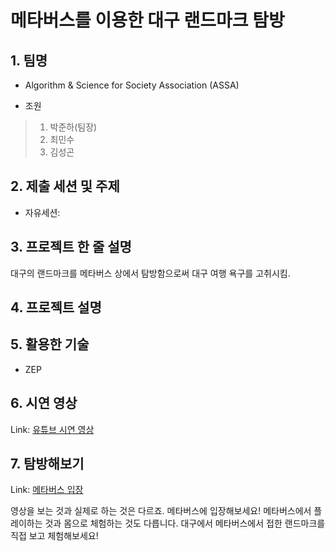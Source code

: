 메타버스를 이용한 대구 랜드마크 탐방
===

## 1. 팀명 
* Algorithm & Science for Society Association (ASSA)

* 조원
> 1. 박준하(팀장)
> 2. 최민수
> 3. 김성곤

## 2. 제출 세션 및 주제
* 자유세션: 

## 3. 프로젝트 한 줄 설명
대구의 랜드마크를 메타버스 상에서 탐방함으로써 대구 여행 욕구를 고취시킴.

## 4. 프로젝트 설명


## 5. 활용한 기술
* ZEP

## 6. 시연 영상
Link: [유튜브 시연 영상](https://youtube.com, "시연 영상 보기")

## 7. 탐방해보기
Link: [메타버스 입장](https://zep.us/play/2pW6v6, "대구 랜드마크 탐방")

영상을 보는 것과 실제로 하는 것은 다르죠. 메타버스에 입장해보세요!
메타버스에서 플레이하는 것과 몸으로 체험하는 것도 다릅니다. 대구에서 메타버스에서 접한 랜드마크를 직접 보고 체험해보세요!

